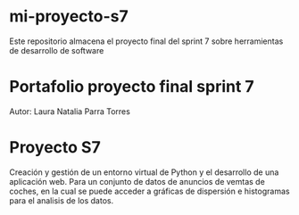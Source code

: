 # mi-proyecto-s7
Este repositorio almacena el proyecto final del sprint 7 sobre herramientas de desarrollo de software

# Portafolio proyecto final sprint 7
Autor: Laura Natalia Parra Torres

# Proyecto S7
Creación y gestión de un entorno virtual de Python y el desarrollo de una aplicación web.
Para un conjunto de datos de anuncios de vemtas de coches, en la cual se puede acceder a gráficas
de dispersión e histogramas para el analisis de los datos.
